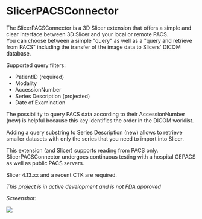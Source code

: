 # SlicerPACSConnector

The SlicerPACSConnector is a 3D Slicer extension that offers a simple and clear interface between 3D Slicer and your local or remote PACS.  
You can choose between a simple "query" as well as a "query and retrieve from PACS" including the transfer of the image data to Slicers' DICOM database.

Supported query filters:

*   PatientID (required)
*   Modality
*   AccessionNumber
*   Series Description (projected)
*   Date of Examination

The possibility to query PACS data according to their AccessionNumber (new) is helpful because this key identifies the order in the DICOM worklist. 

Adding a query substring to Series Description (new) allows to retrieve smaller datasets with only the series that you need to import into Slicer.   

This extension (and Slicer) supports reading from PACS only. SlicerPACSConnector undergoes continuous testing with a hospital GEPACS as well as public PACS servers.  

Slicer 4.13.xx and a recent CTK are required.

_This project is in active development and is not FDA approved_

_Screenshot:_

![](https://user-images.githubusercontent.com/18140094/127771219-393deea0-c531-4592-bd1f-0a988a55f400.png)
